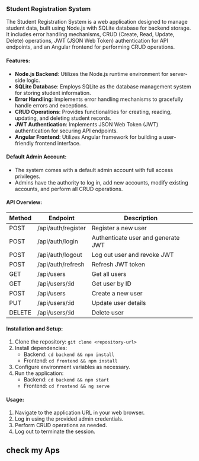 ### Student Registration System

The Student Registration System is a web application designed to manage student data, built using Node.js with SQLite database for backend storage. It includes error handling mechanisms, CRUD (Create, Read, Update, Delete) operations, JWT (JSON Web Token) authentication for API endpoints, and an Angular frontend for performing CRUD operations.

#### Features:
- **Node.js Backend**: Utilizes the Node.js runtime environment for server-side logic.
- **SQLite Database**: Employs SQLite as the database management system for storing student information.
- **Error Handling**: Implements error handling mechanisms to gracefully handle errors and exceptions.
- **CRUD Operations**: Provides functionalities for creating, reading, updating, and deleting student records.
- **JWT Authentication**: Implements JSON Web Token (JWT) authentication for securing API endpoints.
- **Angular Frontend**: Utilizes Angular framework for building a user-friendly frontend interface.

#### Default Admin Account:
- The system comes with a default admin account with full access privileges.
- Admins have the authority to log in, add new accounts, modify existing accounts, and perform all CRUD operations.

#### API Overview:
| Method | Endpoint           | Description                        |
|--------|--------------------|------------------------------------|
| POST   | /api/auth/register | Register a new user                |
| POST   | /api/auth/login    | Authenticate user and generate JWT|
| POST   | /api/auth/logout   | Log out user and revoke JWT       |
| POST   | /api/auth/refresh  | Refresh JWT token                  |
| GET    | /api/users         | Get all users                      |
| GET    | /api/users/:id     | Get user by ID                     |
| POST   | /api/users         | Create a new user                  |
| PUT    | /api/users/:id     | Update user details                |
| DELETE | /api/users/:id     | Delete user                        |

#### Installation and Setup:
1. Clone the repository: `git clone <repository-url>`
2. Install dependencies:
   - Backend: `cd backend && npm install`
   - Frontend: `cd frontend && npm install`
3. Configure environment variables as necessary.
4. Run the application:
   - Backend: `cd backend && npm start`
   - Frontend: `cd frontend && ng serve`

#### Usage:
1. Navigate to the application URL in your web browser.
2. Log in using the provided admin credentials.
3. Perform CRUD operations as needed.
4. Log out to terminate the session.

## check my Aps

